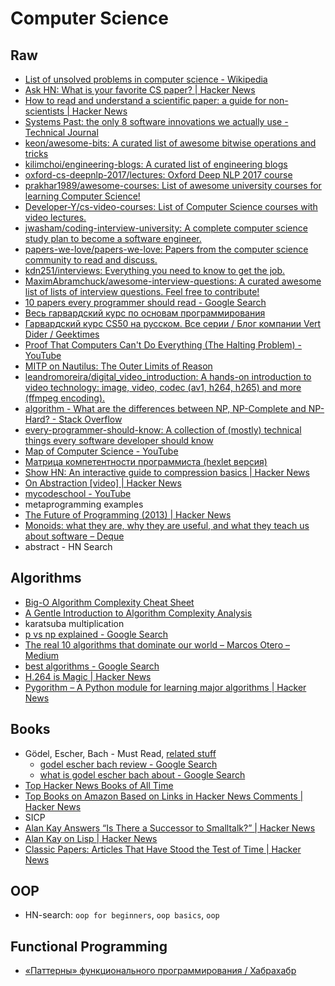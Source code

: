 # Computer Science
## Raw
- [List of unsolved problems in computer science - Wikipedia](https://en.wikipedia.org/wiki/List_of_unsolved_problems_in_computer_science)
- [Ask HN: What is your favorite CS paper? | Hacker News](https://news.ycombinator.com/item?id=15089476)
- [How to read and understand a scientific paper: a guide for non-scientists | Hacker News](https://news.ycombinator.com/item?id=14644472)
- [Systems Past: the only 8 software innovations we actually use - Technical Journal](http://davidad.github.io/blog/2014/03/12/the-operating-system-is-out-of-date/)
- [keon/awesome-bits: A curated list of awesome bitwise operations and tricks](https://github.com/keon/awesome-bits)
- [kilimchoi/engineering-blogs: A curated list of engineering blogs](https://github.com/kilimchoi/engineering-blogs)
- [oxford-cs-deepnlp-2017/lectures: Oxford Deep NLP 2017 course](https://github.com/oxford-cs-deepnlp-2017/lectures)
- [prakhar1989/awesome-courses: List of awesome university courses for learning Computer Science!](https://github.com/prakhar1989/awesome-courses)
- [Developer-Y/cs-video-courses: List of Computer Science courses with video lectures.](https://github.com/Developer-Y/cs-video-courses)
- [jwasham/coding-interview-university: A complete computer science study plan to become a software engineer.](https://github.com/jwasham/coding-interview-university)
- [papers-we-love/papers-we-love: Papers from the computer science community to read and discuss.](https://github.com/papers-we-love/papers-we-love)
- [kdn251/interviews: Everything you need to know to get the job.](https://github.com/kdn251/interviews)
- [MaximAbramchuck/awesome-interview-questions: A curated awesome list of lists of interview questions. Feel free to contribute!](https://github.com/MaximAbramchuck/awesome-interview-questions)
- [10 papers every programmer should read - Google Search](https://www.google.ru/search?q=10+papers+every+programmer+should+read&ie=UTF-8&)
- [Весь гарвардский курс по основам программирования](https://tjournal.ru/43510-ves-garvardskii-kurs-po-osnovam-programmirovaniya)
- [Гарвардский курс CS50 на русском. Все серии / Блог компании Vert Dider / Geektimes](https://geektimes.ru/company/vertdider/blog/289043/)
- [Proof That Computers Can't Do Everything (The Halting Problem) - YouTube](https://www.youtube.com/watch?v=92WHN-pAFCs)
- [MITP on Nautilus: The Outer Limits of Reason](http://mitp.nautil.us/feature/148/the-outer-limits-of-reason)
- [leandromoreira/digital_video_introduction: A hands-on introduction to video technology: image, video, codec (av1, h264, h265) and more (ffmpeg encoding).](https://github.com/leandromoreira/digital_video_introduction)
- [algorithm - What are the differences between NP, NP-Complete and NP-Hard? - Stack Overflow](https://stackoverflow.com/questions/1857244/what-are-the-differences-between-np-np-complete-and-np-hard/1857342#1857342)
- [every-programmer-should-know: A collection of (mostly) technical things every software developer should know](https://github.com/mr-mig/every-programmer-should-know)
- [Map of Computer Science - YouTube](https://www.youtube.com/watch?v=SzJ46YA_RaA)
- [Матрица компетентности программиста (hexlet версия)](https://docs.google.com/spreadsheets/d/e/2PACX-1vSr58Xg4DVX2WdmAkv3hE2ITJ3fPeNUmRFe0Ekro53U-ACFrhcUkV8PlUm4ddcn53Uh-5UIezZtZZgc/pubhtml#)
- [Show HN: An interactive guide to compression basics | Hacker News](https://news.ycombinator.com/item?id=14957201)
- [On Abstraction [video] | Hacker News](https://news.ycombinator.com/item?id=15191129)
- [mycodeschool - YouTube](https://www.youtube.com/user/mycodeschool/videos)
- metaprogramming examples
- [The Future of Programming (2013) | Hacker News](https://news.ycombinator.com/item?id=15539766)
- [Monoids: what they are, why they are useful, and what they teach us about software – Deque](https://deque.blog/2017/09/13/monoids-what-they-are-why-they-are-useful-and-what-they-teach-us-about-software/)
- abstract - HN Search

## Algorithms
- [Big-O Algorithm Complexity Cheat Sheet](http://bigocheatsheet.com/)
- [A Gentle Introduction to Algorithm Complexity Analysis](http://discrete.gr/complexity/)
- karatsuba multiplication
- [p vs np explained - Google Search](https://www.google.ru/search?q=p+vs+np+explained)
- [The real 10 algorithms that dominate our world – Marcos Otero – Medium](https://medium.com/@_marcos_otero/the-real-10-algorithms-that-dominate-our-world-e95fa9f16c04)
- [best algorithms - Google Search](https://www.google.ru/search?q=best+algorithms)
- [H.264 is Magic | Hacker News](https://news.ycombinator.com/item?id=12871403)
- [Pygorithm – A Python module for learning major algorithms | Hacker News](https://news.ycombinator.com/item?id=14952269)

## Books
- Gödel, Escher, Bach - Must Read, [related stuff](https://news.ycombinator.com/item?id=13995609)
	- [godel escher bach review - Google Search](https://www.google.com/search?q=godel+escher+bach+review)
	- [what is godel escher bach about - Google Search](https://www.google.com/search?q=what+is+godel+escher+bach+about)
- [Top Hacker News Books of All Time](http://hackernewsbooks.com/top-books-on-hacker-news)
- [Top Books on Amazon Based on Links in Hacker News Comments | Hacker News](https://news.ycombinator.com/item?id=10924741)
- SICP
- [Alan Kay Answers “Is There a Successor to Smalltalk?” | Hacker News](https://news.ycombinator.com/item?id=15518746)
- [Alan Kay on Lisp | Hacker News](https://news.ycombinator.com/item?id=15558861)
- [Classic Papers: Articles That Have Stood the Test of Time | Hacker News](https://news.ycombinator.com/item?id=14575501)

## OOP
- HN-search: `oop for beginners`, `oop basics`, `oop`

## Functional Programming
- [«Паттерны» функционального программирования / Хабрахабр](https://habrahabr.ru/post/337880/)
